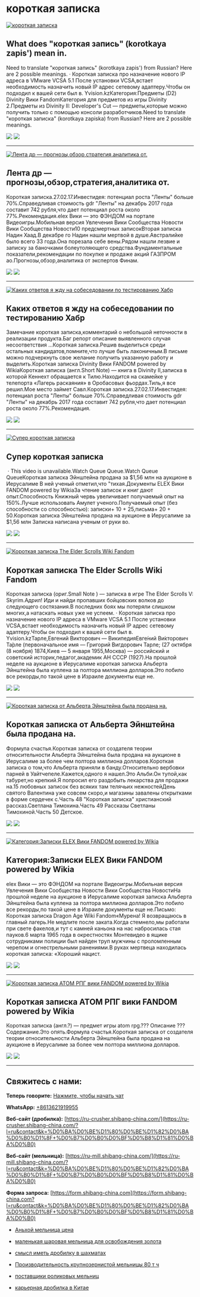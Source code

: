 # короткая записка

<a href="https://swt.shibang-china.com/?l=ru&img&k=%D0%BA%D0%BE%D1%80%D0%BE%D1%82%D0%BA%D0%B0%D1%8F+%D0%B7%D0%B0%D0%BF%D0%B8%D1%81%D0%BA%D0%B0" target="_blank">![короткая записка](http://static.shibang-china.com/all-800x300/890.jpg)</a>

## What does &quot;короткая запись&quot; (korotkaya zapis') mean in.
Need to translate &quot;короткая запись&quot; (korotkaya zapis') from Russian? Here are 2 possible meanings.&nbsp;&#0183;&#32;Короткая записка про назначение нового IP адреса в VMware VCSA 5.1 После установки VCSA,встает необходимость назначить новый IP адрес сетевому адаптеру.Чтобы он подходил к вашей сети был в. Yvision.kzКатегория:Предметы (D2) Divinity Вики FandomКатегория для предметов из игры Divinity 2.Предметы из Divinity II: Developer's Cut — предметы,которые можно получить только с помощью консоли разработчиков.Need to translate &quot;короткая записка&quot; (korotkaya zapiska) from Russian? Here are 2 possible meanings.


<a href="https://whatsapp.shibangsoft.com/WhatsApp.php" target="_blank" title="WhatsApp">![](http://static.shibang-china.com/icon/whatsapp.png)</a> <a href="https://swt.shibang-china.com/?l=ru&icon&k=%D0%BA%D0%BE%D1%80%D0%BE%D1%82%D0%BA%D0%B0%D1%8F+%D0%B7%D0%B0%D0%BF%D0%B8%D1%81%D0%BA%D0%B0" target="_blank">![](http://static.shibang-china.com/icon/chat-ru.png)</a>

---

<a href="https://swt.shibang-china.com/?l=ru&img&k=%D0%BA%D0%BE%D1%80%D0%BE%D1%82%D0%BA%D0%B0%D1%8F+%D0%B7%D0%B0%D0%BF%D0%B8%D1%81%D0%BA%D0%B0" target="_blank">![Лента др — прогнозы,обзор,стратегия,аналитика от.](http://static.shibang-china.com/all-800x300/941.jpg)</a>

## Лента др — прогнозы,обзор,стратегия,аналитика от.
Короткая записка.27.02.17.Инвестидея: потенциал роста &quot;Ленты&quot; больше 70%.Справедливая стоимость gdr &quot;Ленты&quot; на декабрь 2017 года составит 742 рубля,что дает потенциал роста около 77%.Рекомендация.elex Вики — это ФЭНДОМ на портале Видеоигры.Мобильная версия Увлечения Вики Сообщества Новости Вики Сообщества Новости10 предсмертных записокВторая записка Надин Хаад.В декабре го Надин нашли мертвой в душе.Австралийке было всего 33 года.Она порезала себе вены.Рядом нашли лезвие и записку за баночками болеутоляющего средства.Фундаментальные показатели,рекомендации по покупке и продаже акций ГАЗПРОМ ао.Прогнозы,обзор,аналитика от экспертов Финам.


<a href="https://whatsapp.shibangsoft.com/WhatsApp.php" target="_blank" title="WhatsApp">![](http://static.shibang-china.com/icon/whatsapp.png)</a> <a href="https://swt.shibang-china.com/?l=ru&icon&k=%D0%BA%D0%BE%D1%80%D0%BE%D1%82%D0%BA%D0%B0%D1%8F+%D0%B7%D0%B0%D0%BF%D0%B8%D1%81%D0%BA%D0%B0" target="_blank">![](http://static.shibang-china.com/icon/chat-ru.png)</a>

---

<a href="https://swt.shibang-china.com/?l=ru&img&k=%D0%BA%D0%BE%D1%80%D0%BE%D1%82%D0%BA%D0%B0%D1%8F+%D0%B7%D0%B0%D0%BF%D0%B8%D1%81%D0%BA%D0%B0" target="_blank">![Каких ответов я жду на собеседовании по тестированию Хабр](http://static.shibang-china.com/all-800x300/384.jpg)</a>

## Каких ответов я жду на собеседовании по тестированию Хабр
Замечание короткая записка,комментарий о небольшой неточности в реализации продукта.Баг репорт описание выявленного случая несоответствия …Короткая записка.Решив выделиться среди остальных кандидатов,помните,что лучше быть лаконичным.В письме можно подчеркнуть свое желание получить указанную работу и выделить.Короткая записка Divinity Вики FANDOM powered by WikiaКороткая записка (англ.Short Note) — книга в Divinity II,записка в которой Кеннехт обращается к Тилю.Находится на скамейке у телепорта &#171;Лагерь раскаяния&#187; в Оробасовых фьордах.Тиль,я все решил.Мое место займет Савл.Короткая записка.27.02.17.Инвестидея: потенциал роста &quot;Ленты&quot; больше 70%.Справедливая стоимость gdr &quot;Ленты&quot; на декабрь 2017 года составит 742 рубля,что дает потенциал роста около 77%.Рекомендация.


<a href="https://whatsapp.shibangsoft.com/WhatsApp.php" target="_blank" title="WhatsApp">![](http://static.shibang-china.com/icon/whatsapp.png)</a> <a href="https://swt.shibang-china.com/?l=ru&icon&k=%D0%BA%D0%BE%D1%80%D0%BE%D1%82%D0%BA%D0%B0%D1%8F+%D0%B7%D0%B0%D0%BF%D0%B8%D1%81%D0%BA%D0%B0" target="_blank">![](http://static.shibang-china.com/icon/chat-ru.png)</a>

---

<a href="https://swt.shibang-china.com/?l=ru&img&k=%D0%BA%D0%BE%D1%80%D0%BE%D1%82%D0%BA%D0%B0%D1%8F+%D0%B7%D0%B0%D0%BF%D0%B8%D1%81%D0%BA%D0%B0" target="_blank">![Супер короткая записка](http://static.shibang-china.com/all-800x300/1172.jpg)</a>

## Супер короткая записка
&nbsp;&#0183;&#32;This video is unavailable.Watch Queue Queue.Watch Queue QueueКороткая записка Эйнштейна продана за $1,56 млн на аукционе в Иерусалиме В ней ученый отметил,что &quot;тихая.Документы ELEX Вики FANDOM powered by WikiaЗа чтение записок и книг дают опыт.Способность Книжный червь увеличивает получаемый опыт на 150%.Лучше использовать Амулет ученого.Получаемый опыт (без способности со способностью): записки+ 10 + 25,письма+ 20 + 50.Короткая записка Эйнштейна продана на аукционе в Иерусалиме за $1,56 млн Записка написана ученым от руки во.


<a href="https://whatsapp.shibangsoft.com/WhatsApp.php" target="_blank" title="WhatsApp">![](http://static.shibang-china.com/icon/whatsapp.png)</a> <a href="https://swt.shibang-china.com/?l=ru&icon&k=%D0%BA%D0%BE%D1%80%D0%BE%D1%82%D0%BA%D0%B0%D1%8F+%D0%B7%D0%B0%D0%BF%D0%B8%D1%81%D0%BA%D0%B0" target="_blank">![](http://static.shibang-china.com/icon/chat-ru.png)</a>

---

<a href="https://swt.shibang-china.com/?l=ru&img&k=%D0%BA%D0%BE%D1%80%D0%BE%D1%82%D0%BA%D0%B0%D1%8F+%D0%B7%D0%B0%D0%BF%D0%B8%D1%81%D0%BA%D0%B0" target="_blank">![Короткая записка The Elder Scrolls Wiki Fandom](http://static.shibang-china.com/all-800x300/1195.jpg)</a>

## Короткая записка The Elder Scrolls Wiki Fandom
Короткая записка (ориг.Small Note ) — записка в игре The Elder Scrolls V: Skyrim.Адрил! Иди и найди пропавших бойцовских волков до следующего состязания.В последних боях мы потеряли слишком многих,а натаскать новых уже не успеем.&nbsp;&#0183;&#32;Короткая записка про назначение нового IP адреса в VMware VCSA 5.1 После установки VCSA,встает необходимость назначить новый IP адрес сетевому адаптеру.Чтобы он подходил к вашей сети был в. Yvision.kzТарле,Евгений Викторович — ВикипедияЕвге́ний Ви́кторович Та́рле (первоначальное имя — Григорий Вигдорович Тарле; (27 октября (8 ноября) 1874,Киев — 5 января 1955,Москва) — российский и советский историк,педагог,академик АН СССР (1927).На прошлой неделе на аукционе в Иерусалиме короткая записка Альберта Эйнштейна была куплена за полтора миллиона долларов.Это побило все рекорды,по такой цене в Израиле документы еще не.


<a href="https://whatsapp.shibangsoft.com/WhatsApp.php" target="_blank" title="WhatsApp">![](http://static.shibang-china.com/icon/whatsapp.png)</a> <a href="https://swt.shibang-china.com/?l=ru&icon&k=%D0%BA%D0%BE%D1%80%D0%BE%D1%82%D0%BA%D0%B0%D1%8F+%D0%B7%D0%B0%D0%BF%D0%B8%D1%81%D0%BA%D0%B0" target="_blank">![](http://static.shibang-china.com/icon/chat-ru.png)</a>

---

<a href="https://swt.shibang-china.com/?l=ru&img&k=%D0%BA%D0%BE%D1%80%D0%BE%D1%82%D0%BA%D0%B0%D1%8F+%D0%B7%D0%B0%D0%BF%D0%B8%D1%81%D0%BA%D0%B0" target="_blank">![Короткая записка от Альберта Эйнштейна была продана на.](http://static.shibang-china.com/all-800x300/664.jpg)</a>

## Короткая записка от Альберта Эйнштейна была продана на.
Формула счастья.Короткая записка от создателя теории относительности Альберта Эйнштейна была продана на аукционе в Иерусалиме за более чем полтора миллиона долларов.Короткая записка о том,что Альберта приняли в банду.Относительно вербовки парней в Уайтчепеле.Кажется,одного я нашел.Это Альби.Он тупой,как табурет,но крепкий.Я попросил его раздобыть лекарства для продажи на.15 любовных записок без всяких там телячьих нежностейДень святого Валентина уже совсем скоро,и магазины завалены открытками в форме сердечек с.Часть 48 &quot;Короткая записка&quot; христианский рассказ.Светлана Тимохина.Часть 49 Рассказы Светланы Тимохиной.Часть 50 Детское.


<a href="https://whatsapp.shibangsoft.com/WhatsApp.php" target="_blank" title="WhatsApp">![](http://static.shibang-china.com/icon/whatsapp.png)</a> <a href="https://swt.shibang-china.com/?l=ru&icon&k=%D0%BA%D0%BE%D1%80%D0%BE%D1%82%D0%BA%D0%B0%D1%8F+%D0%B7%D0%B0%D0%BF%D0%B8%D1%81%D0%BA%D0%B0" target="_blank">![](http://static.shibang-china.com/icon/chat-ru.png)</a>

---

<a href="https://swt.shibang-china.com/?l=ru&img&k=%D0%BA%D0%BE%D1%80%D0%BE%D1%82%D0%BA%D0%B0%D1%8F+%D0%B7%D0%B0%D0%BF%D0%B8%D1%81%D0%BA%D0%B0" target="_blank">![Категория:Записки ELEX Вики FANDOM powered by Wikia](http://static.shibang-china.com/all-800x300/1318.jpg)</a>

## Категория:Записки ELEX Вики FANDOM powered by Wikia
elex Вики — это ФЭНДОМ на портале Видеоигры.Мобильная версия Увлечения Вики Сообщества Новости Вики Сообщества НовостиНа прошлой неделе на аукционе в Иерусалиме короткая записка Альберта Эйнштейна была куплена за полтора миллиона долларов.Это побило все рекорды,по такой цене в Израиле документы еще не.Письмо: Короткая записка Dragon Age Wiki Fandom&#171;Мурена! Я возвращаюсь в главный лагерь.Не медлите после заката.Когда стемнело,мы работали при свете факелов,и тут с камней каньона на нас набросилась стая пауков.6 марта 1965 года в окрестностях Монтевидео в ящике сотрудниками полиции был найден труп мужчины с проломленным черепом и огнестрельными ранениями.В руках мертвеца находилась короткая записка: &#171;Хороший нацист.


<a href="https://whatsapp.shibangsoft.com/WhatsApp.php" target="_blank" title="WhatsApp">![](http://static.shibang-china.com/icon/whatsapp.png)</a> <a href="https://swt.shibang-china.com/?l=ru&icon&k=%D0%BA%D0%BE%D1%80%D0%BE%D1%82%D0%BA%D0%B0%D1%8F+%D0%B7%D0%B0%D0%BF%D0%B8%D1%81%D0%BA%D0%B0" target="_blank">![](http://static.shibang-china.com/icon/chat-ru.png)</a>

---

<a href="https://swt.shibang-china.com/?l=ru&img&k=%D0%BA%D0%BE%D1%80%D0%BE%D1%82%D0%BA%D0%B0%D1%8F+%D0%B7%D0%B0%D0%BF%D0%B8%D1%81%D0%BA%D0%B0" target="_blank">![Короткая записка АТОМ РПГ вики FANDOM powered by Wikia](http://static.shibang-china.com/all-800x300/129.jpg)</a>

## Короткая записка АТОМ РПГ вики FANDOM powered by Wikia
Короткая записка (англ.?) — предмет игры atom rpg.??? Описание ??? Содержание.Это опять.Формула счастья.Короткая записка от создателя теории относительности Альберта Эйнштейна была продана на аукционе в Иерусалиме за более чем полтора миллиона долларов.

<a href="https://whatsapp.shibangsoft.com/WhatsApp.php" target="_blank" title="WhatsApp">![](http://static.shibang-china.com/icon/whatsapp.png)</a> <a href="https://swt.shibang-china.com/?l=ru&icon&k=%D0%BA%D0%BE%D1%80%D0%BE%D1%82%D0%BA%D0%B0%D1%8F+%D0%B7%D0%B0%D0%BF%D0%B8%D1%81%D0%BA%D0%B0" target="_blank">![](http://static.shibang-china.com/icon/chat-ru.png)</a>

---
## Свяжитесь с нами:

**Теперь говорите:** [Нажмите, чтобы начать чат](https://swt.shibang-china.com?l=ru&contact&k=%D0%BA%D0%BE%D1%80%D0%BE%D1%82%D0%BA%D0%B0%D1%8F+%D0%B7%D0%B0%D0%BF%D0%B8%D1%81%D0%BA%D0%B0)

**WhatsApp:**  [+8613621919955](https://whatsapp.shibangsoft.com/WhatsApp.php)

**Веб-сайт (дробилка):** [https://ru-crusher.shibang-china.com/](https://ru-crusher.shibang-china.com/?l=ru&contact&k=%D0%BA%D0%BE%D1%80%D0%BE%D1%82%D0%BA%D0%B0%D1%8F+%D0%B7%D0%B0%D0%BF%D0%B8%D1%81%D0%BA%D0%B0)

**Веб-сайт (мельница):** [https://ru-mill.shibang-china.com/](https://ru-mill.shibang-china.com/?l=ru&contact&k=%D0%BA%D0%BE%D1%80%D0%BE%D1%82%D0%BA%D0%B0%D1%8F+%D0%B7%D0%B0%D0%BF%D0%B8%D1%81%D0%BA%D0%B0)

**Форма запроса:** [https://form.shibang-china.com](https://form.shibang-china.com?l=ru&contact&k=%D0%BA%D0%BE%D1%80%D0%BE%D1%82%D0%BA%D0%B0%D1%8F+%D0%B7%D0%B0%D0%BF%D0%B8%D1%81%D0%BA%D0%B0)

* [Аньхой мельница цена](../135/%D0%90%D0%BD%D1%8C%D1%85%D0%BE%D0%B9%20%D0%BC%D0%B5%D0%BB%D1%8C%D0%BD%D0%B8%D1%86%D0%B0%20%D1%86%D0%B5%D0%BD%D0%B0.md)

* [маленькая шаровая мельница для освобождения золота](../135/%D0%BC%D0%B0%D0%BB%D0%B5%D0%BD%D1%8C%D0%BA%D0%B0%D1%8F%20%D1%88%D0%B0%D1%80%D0%BE%D0%B2%D0%B0%D1%8F%20%D0%BC%D0%B5%D0%BB%D1%8C%D0%BD%D0%B8%D1%86%D0%B0%20%D0%B4%D0%BB%D1%8F%20%D0%BE%D1%81%D0%B2%D0%BE%D0%B1%D0%BE%D0%B6%D0%B4%D0%B5%D0%BD%D0%B8%D1%8F%20%D0%B7%D0%BE%D0%BB%D0%BE%D1%82%D0%B0.md)

* [смысл иметь дробилку в шахматах](../132/%D1%81%D0%BC%D1%8B%D1%81%D0%BB%20%D0%B8%D0%BC%D0%B5%D1%82%D1%8C%20%D0%B4%D1%80%D0%BE%D0%B1%D0%B8%D0%BB%D0%BA%D1%83%20%D0%B2%20%D1%88%D0%B0%D1%85%D0%BC%D0%B0%D1%82%D0%B0%D1%85.md)

* [Производительность крупнозернистой мельницы 80 т  ч](../135/%D0%9F%D1%80%D0%BE%D0%B8%D0%B7%D0%B2%D0%BE%D0%B4%D0%B8%D1%82%D0%B5%D0%BB%D1%8C%D0%BD%D0%BE%D1%81%D1%82%D1%8C%20%D0%BA%D1%80%D1%83%D0%BF%D0%BD%D0%BE%D0%B7%D0%B5%D1%80%D0%BD%D0%B8%D1%81%D1%82%D0%BE%D0%B9%20%D0%BC%D0%B5%D0%BB%D1%8C%D0%BD%D0%B8%D1%86%D1%8B%2080%20%D1%82%20%20%D1%87.md)

* [поставщики роликовых мельниц](../131/%D0%BF%D0%BE%D1%81%D1%82%D0%B0%D0%B2%D1%89%D0%B8%D0%BA%D0%B8%20%D1%80%D0%BE%D0%BB%D0%B8%D0%BA%D0%BE%D0%B2%D1%8B%D1%85%20%D0%BC%D0%B5%D0%BB%D1%8C%D0%BD%D0%B8%D1%86.md)

* [карьерная дробилка в Китае](../134/%D0%BA%D0%B0%D1%80%D1%8C%D0%B5%D1%80%D0%BD%D0%B0%D1%8F%20%D0%B4%D1%80%D0%BE%D0%B1%D0%B8%D0%BB%D0%BA%D0%B0%20%D0%B2%20%D0%9A%D0%B8%D1%82%D0%B0%D0%B5.md)